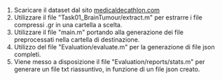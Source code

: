 1. Scaricare il dataset dal sito [medicaldecathlon.com](https://medicaldecathlon.com/)
2. Utilizzare il file "Task01_BrainTumour/extract.m" per estrarre i file compressi .gr in una cartella a scelta.
3. Utilizzare il file "main.m" portando alla generazione dei file preprocessati nella cartella di destinazione.
4. Utilizzo del file "Evaluation/evaluate.m" per la generazione di file json completi.
5. Viene messo a disposizione il file "Evaluation/reports/stats.m" per generare un file txt riassuntivo, in funzione di un file json creato.

